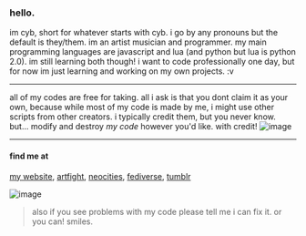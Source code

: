 ### hello.
im cyb, short for whatever starts with cyb. i go by any pronouns but the default is they/them. im an artist musician and programmer. my main programming languages are javascript and lua (and python but lua is python 2.0). im still learning both though! i want to code professionally one day, but for now im just learning and working on my own projects. :v
___
all of my codes are free for taking. all i ask is that you dont claim it as your own, because while most of my code is made by me, i might use other scripts from other creators. i typically credit them, but you never know.
but... modify and destroy *my code* however you'd like. with credit! ![image](https://tiigers.neocities.org/data/deco/pixel/bear.gif)
___
#### find me at
[my website](https://write.geeksforgeeks.org/),
[artfight](https://write.geeksforgeeks.org/),
[neocities](https://write.geeksforgeeks.org/),
[fediverse](https://pawb.fun/@cyb),
[tumblr](https://tumblr.com/astuit)

![image](https://tiigers.neocities.org/data/favi/floatzel.gif)

> also if you see problems with my code please tell me i can fix it. or you can! smiles.

